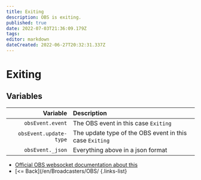 ```yaml
---
title: Exiting
description: OBS is exiting.
published: true
date: 2022-07-03T21:36:09.179Z
tags: 
editor: markdown
dateCreated: 2022-06-27T20:32:31.337Z
---
```


# Exiting

## Variables

| Variable | Description |
|---------:|:------------|
| `obsEvent.event` | The OBS event in this case `Exiting`
| `obsEvent.update-type` | The update type of the OBS event in this case `Exiting`
| `obsEvent._json` | Everything above in a json format

* [Official OBS websocket documentation about this](https://github.com/obsproject/obs-websocket/blob/4.x-current/docs/generated/protocol.md#exiting)
* [<= Back](/en/Broadcasters/OBS/
{.links-list}